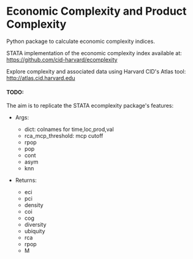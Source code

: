 # Economic Complexity and Product Complexity

Python package to calculate economic complexity indices.

STATA implementation of the economic complexity index available at: https://github.com/cid-harvard/ecomplexity

Explore complexity and associated data using Harvard CID's Atlas tool: http://atlas.cid.harvard.edu

#### TODO:

The aim is to replicate the STATA ecomplexity package's features:
- Args:
    + dict: colnames for time,loc,prod,val
    + rca_mcp_threshold: mcp cutoff
    + rpop
    + pop
    + cont
    + asym
    + knn
    
- Returns:
    + eci
    + pci
    + density
    + coi
    + cog
    + diversity
    + ubiquity
    + rca
    + rpop
    + M
